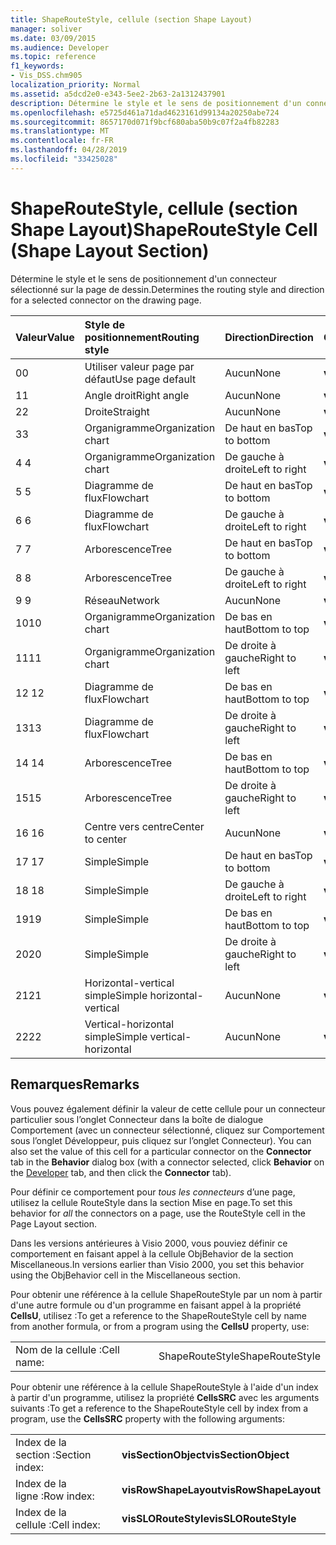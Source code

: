```yaml
---
title: ShapeRouteStyle, cellule (section Shape Layout)
manager: soliver
ms.date: 03/09/2015
ms.audience: Developer
ms.topic: reference
f1_keywords:
- Vis_DSS.chm905
localization_priority: Normal
ms.assetid: a5dcd2e0-e343-5ee2-2b63-2a1312437901
description: Détermine le style et le sens de positionnement d'un connecteur sélectionné sur la page de dessin.
ms.openlocfilehash: e5725d461a71dad4623161d99134a20250abe724
ms.sourcegitcommit: 8657170d071f9bcf680aba50b9c07f2a4fb82283
ms.translationtype: MT
ms.contentlocale: fr-FR
ms.lasthandoff: 04/28/2019
ms.locfileid: "33425028"
---
```

# <a name="shaperoutestyle-cell-shape-layout-section"></a><span data-ttu-id="9e4de-103">ShapeRouteStyle, cellule (section Shape Layout)</span><span class="sxs-lookup"><span data-stu-id="9e4de-103">ShapeRouteStyle Cell (Shape Layout Section)</span></span>

<span data-ttu-id="9e4de-104">Détermine le style et le sens de positionnement d'un connecteur sélectionné sur la page de dessin.</span><span class="sxs-lookup"><span data-stu-id="9e4de-104">Determines the routing style and direction for a selected connector on the drawing page.</span></span>
  
|<span data-ttu-id="9e4de-105">**Valeur**</span><span class="sxs-lookup"><span data-stu-id="9e4de-105">**Value**</span></span>|<span data-ttu-id="9e4de-106">**Style de positionnement**</span><span class="sxs-lookup"><span data-stu-id="9e4de-106">**Routing style**</span></span>|<span data-ttu-id="9e4de-107">**Direction**</span><span class="sxs-lookup"><span data-stu-id="9e4de-107">**Direction**</span></span>|<span data-ttu-id="9e4de-108">**Constante d'automation**</span><span class="sxs-lookup"><span data-stu-id="9e4de-108">**Automation constant**</span></span>|
|:-----|:-----|:-----|:-----|
|<span data-ttu-id="9e4de-109">0</span><span class="sxs-lookup"><span data-stu-id="9e4de-109">0</span></span>  <br/> |<span data-ttu-id="9e4de-110">Utiliser valeur page par défaut</span><span class="sxs-lookup"><span data-stu-id="9e4de-110">Use page default</span></span>  <br/> |<span data-ttu-id="9e4de-111">Aucun</span><span class="sxs-lookup"><span data-stu-id="9e4de-111">None</span></span>  <br/> |<span data-ttu-id="9e4de-112">**visLORouteDefault**</span><span class="sxs-lookup"><span data-stu-id="9e4de-112">**visLORouteDefault**</span></span> <br/> |
|<span data-ttu-id="9e4de-113">1</span><span class="sxs-lookup"><span data-stu-id="9e4de-113">1</span></span>  <br/> |<span data-ttu-id="9e4de-114">Angle droit</span><span class="sxs-lookup"><span data-stu-id="9e4de-114">Right angle</span></span>  <br/> |<span data-ttu-id="9e4de-115">Aucun</span><span class="sxs-lookup"><span data-stu-id="9e4de-115">None</span></span>  <br/> |<span data-ttu-id="9e4de-116">**visLORouteRightAngle**</span><span class="sxs-lookup"><span data-stu-id="9e4de-116">**visLORouteRightAngle**</span></span> <br/> |
|<span data-ttu-id="9e4de-117">2</span><span class="sxs-lookup"><span data-stu-id="9e4de-117">2</span></span>  <br/> |<span data-ttu-id="9e4de-118">Droite</span><span class="sxs-lookup"><span data-stu-id="9e4de-118">Straight</span></span>  <br/> |<span data-ttu-id="9e4de-119">Aucun</span><span class="sxs-lookup"><span data-stu-id="9e4de-119">None</span></span>  <br/> |<span data-ttu-id="9e4de-120">**visLORouteStraight**</span><span class="sxs-lookup"><span data-stu-id="9e4de-120">**visLORouteStraight**</span></span> <br/> |
|<span data-ttu-id="9e4de-121">3</span><span class="sxs-lookup"><span data-stu-id="9e4de-121">3</span></span>  <br/> |<span data-ttu-id="9e4de-122">Organigramme</span><span class="sxs-lookup"><span data-stu-id="9e4de-122">Organization chart</span></span>  <br/> |<span data-ttu-id="9e4de-123">De haut en bas</span><span class="sxs-lookup"><span data-stu-id="9e4de-123">Top to bottom</span></span>  <br/> |<span data-ttu-id="9e4de-124">**visLORouteOrgChartNS**</span><span class="sxs-lookup"><span data-stu-id="9e4de-124">**visLORouteOrgChartNS**</span></span> <br/> |
|<span data-ttu-id="9e4de-125">4 </span><span class="sxs-lookup"><span data-stu-id="9e4de-125">4</span></span>  <br/> |<span data-ttu-id="9e4de-126">Organigramme</span><span class="sxs-lookup"><span data-stu-id="9e4de-126">Organization chart</span></span>  <br/> |<span data-ttu-id="9e4de-127">De gauche à droite</span><span class="sxs-lookup"><span data-stu-id="9e4de-127">Left to right</span></span>  <br/> |<span data-ttu-id="9e4de-128">**visLORouteOrgChartWE**</span><span class="sxs-lookup"><span data-stu-id="9e4de-128">**visLORouteOrgChartWE**</span></span> <br/> |
|<span data-ttu-id="9e4de-129">5 </span><span class="sxs-lookup"><span data-stu-id="9e4de-129">5</span></span>  <br/> |<span data-ttu-id="9e4de-130">Diagramme de flux</span><span class="sxs-lookup"><span data-stu-id="9e4de-130">Flowchart</span></span>  <br/> |<span data-ttu-id="9e4de-131">De haut en bas</span><span class="sxs-lookup"><span data-stu-id="9e4de-131">Top to bottom</span></span>  <br/> |<span data-ttu-id="9e4de-132">**visLORouteFlowchartNS**</span><span class="sxs-lookup"><span data-stu-id="9e4de-132">**visLORouteFlowchartNS**</span></span> <br/> |
|<span data-ttu-id="9e4de-133">6 </span><span class="sxs-lookup"><span data-stu-id="9e4de-133">6</span></span>  <br/> |<span data-ttu-id="9e4de-134">Diagramme de flux</span><span class="sxs-lookup"><span data-stu-id="9e4de-134">Flowchart</span></span>  <br/> |<span data-ttu-id="9e4de-135">De gauche à droite</span><span class="sxs-lookup"><span data-stu-id="9e4de-135">Left to right</span></span>  <br/> |<span data-ttu-id="9e4de-136">**visLORouteFlowchartWE**</span><span class="sxs-lookup"><span data-stu-id="9e4de-136">**visLORouteFlowchartWE**</span></span> <br/> |
|<span data-ttu-id="9e4de-137">7 </span><span class="sxs-lookup"><span data-stu-id="9e4de-137">7</span></span>  <br/> |<span data-ttu-id="9e4de-138">Arborescence</span><span class="sxs-lookup"><span data-stu-id="9e4de-138">Tree</span></span>  <br/> |<span data-ttu-id="9e4de-139">De haut en bas</span><span class="sxs-lookup"><span data-stu-id="9e4de-139">Top to bottom</span></span>  <br/> |<span data-ttu-id="9e4de-140">**visLORouteTreeNS**</span><span class="sxs-lookup"><span data-stu-id="9e4de-140">**visLORouteTreeNS**</span></span> <br/> |
|<span data-ttu-id="9e4de-141">8 </span><span class="sxs-lookup"><span data-stu-id="9e4de-141">8</span></span>  <br/> |<span data-ttu-id="9e4de-142">Arborescence</span><span class="sxs-lookup"><span data-stu-id="9e4de-142">Tree</span></span>  <br/> |<span data-ttu-id="9e4de-143">De gauche à droite</span><span class="sxs-lookup"><span data-stu-id="9e4de-143">Left to right</span></span>  <br/> |<span data-ttu-id="9e4de-144">**visLORouteTreeWE**</span><span class="sxs-lookup"><span data-stu-id="9e4de-144">**visLORouteTreeWE**</span></span> <br/> |
|<span data-ttu-id="9e4de-145">9 </span><span class="sxs-lookup"><span data-stu-id="9e4de-145">9</span></span>  <br/> |<span data-ttu-id="9e4de-146">Réseau</span><span class="sxs-lookup"><span data-stu-id="9e4de-146">Network</span></span>  <br/> |<span data-ttu-id="9e4de-147">Aucun</span><span class="sxs-lookup"><span data-stu-id="9e4de-147">None</span></span>  <br/> |<span data-ttu-id="9e4de-148">**visLORouteNetwork**</span><span class="sxs-lookup"><span data-stu-id="9e4de-148">**visLORouteNetwork**</span></span> <br/> |
|<span data-ttu-id="9e4de-149">10</span><span class="sxs-lookup"><span data-stu-id="9e4de-149">10</span></span>  <br/> |<span data-ttu-id="9e4de-150">Organigramme</span><span class="sxs-lookup"><span data-stu-id="9e4de-150">Organization chart</span></span>  <br/> |<span data-ttu-id="9e4de-151">De bas en haut</span><span class="sxs-lookup"><span data-stu-id="9e4de-151">Bottom to top</span></span>  <br/> |<span data-ttu-id="9e4de-152">**visLORouteOrgChartSN**</span><span class="sxs-lookup"><span data-stu-id="9e4de-152">**visLORouteOrgChartSN**</span></span> <br/> |
|<span data-ttu-id="9e4de-153">11</span><span class="sxs-lookup"><span data-stu-id="9e4de-153">11</span></span>  <br/> |<span data-ttu-id="9e4de-154">Organigramme</span><span class="sxs-lookup"><span data-stu-id="9e4de-154">Organization chart</span></span>  <br/> |<span data-ttu-id="9e4de-155">De droite à gauche</span><span class="sxs-lookup"><span data-stu-id="9e4de-155">Right to left</span></span>  <br/> |<span data-ttu-id="9e4de-156">**visLORouteOrgChartEW**</span><span class="sxs-lookup"><span data-stu-id="9e4de-156">**visLORouteOrgChartEW**</span></span> <br/> |
|<span data-ttu-id="9e4de-157">12 </span><span class="sxs-lookup"><span data-stu-id="9e4de-157">12</span></span>  <br/> |<span data-ttu-id="9e4de-158">Diagramme de flux</span><span class="sxs-lookup"><span data-stu-id="9e4de-158">Flowchart</span></span>  <br/> |<span data-ttu-id="9e4de-159">De bas en haut</span><span class="sxs-lookup"><span data-stu-id="9e4de-159">Bottom to top</span></span>  <br/> |<span data-ttu-id="9e4de-160">**visLORouteFlowchartSN**</span><span class="sxs-lookup"><span data-stu-id="9e4de-160">**visLORouteFlowchartSN**</span></span> <br/> |
|<span data-ttu-id="9e4de-161">13</span><span class="sxs-lookup"><span data-stu-id="9e4de-161">13</span></span>  <br/> |<span data-ttu-id="9e4de-162">Diagramme de flux</span><span class="sxs-lookup"><span data-stu-id="9e4de-162">Flowchart</span></span>  <br/> |<span data-ttu-id="9e4de-163">De droite à gauche</span><span class="sxs-lookup"><span data-stu-id="9e4de-163">Right to left</span></span>  <br/> |<span data-ttu-id="9e4de-164">**visLORouteFlowchartEW**</span><span class="sxs-lookup"><span data-stu-id="9e4de-164">**visLORouteFlowchartEW**</span></span> <br/> |
|<span data-ttu-id="9e4de-165">14 </span><span class="sxs-lookup"><span data-stu-id="9e4de-165">14</span></span>  <br/> |<span data-ttu-id="9e4de-166">Arborescence</span><span class="sxs-lookup"><span data-stu-id="9e4de-166">Tree</span></span>  <br/> |<span data-ttu-id="9e4de-167">De bas en haut</span><span class="sxs-lookup"><span data-stu-id="9e4de-167">Bottom to top</span></span>  <br/> |<span data-ttu-id="9e4de-168">**visLORouteTreeSN**</span><span class="sxs-lookup"><span data-stu-id="9e4de-168">**visLORouteTreeSN**</span></span> <br/> |
|<span data-ttu-id="9e4de-169">15</span><span class="sxs-lookup"><span data-stu-id="9e4de-169">15</span></span>  <br/> |<span data-ttu-id="9e4de-170">Arborescence</span><span class="sxs-lookup"><span data-stu-id="9e4de-170">Tree</span></span>  <br/> |<span data-ttu-id="9e4de-171">De droite à gauche</span><span class="sxs-lookup"><span data-stu-id="9e4de-171">Right to left</span></span>  <br/> |<span data-ttu-id="9e4de-172">**visLORouteTreeEW**</span><span class="sxs-lookup"><span data-stu-id="9e4de-172">**visLORouteTreeEW**</span></span> <br/> |
|<span data-ttu-id="9e4de-173">16 </span><span class="sxs-lookup"><span data-stu-id="9e4de-173">16</span></span>  <br/> |<span data-ttu-id="9e4de-174">Centre vers centre</span><span class="sxs-lookup"><span data-stu-id="9e4de-174">Center to center</span></span>  <br/> |<span data-ttu-id="9e4de-175">Aucun</span><span class="sxs-lookup"><span data-stu-id="9e4de-175">None</span></span>  <br/> |<span data-ttu-id="9e4de-176">**visLORouteCenterToCenter**</span><span class="sxs-lookup"><span data-stu-id="9e4de-176">**visLORouteCenterToCenter**</span></span> <br/> |
|<span data-ttu-id="9e4de-177">17 </span><span class="sxs-lookup"><span data-stu-id="9e4de-177">17</span></span>  <br/> |<span data-ttu-id="9e4de-178">Simple</span><span class="sxs-lookup"><span data-stu-id="9e4de-178">Simple</span></span>  <br/> |<span data-ttu-id="9e4de-179">De haut en bas</span><span class="sxs-lookup"><span data-stu-id="9e4de-179">Top to bottom</span></span>  <br/> |<span data-ttu-id="9e4de-180">**visLORouteSimpleNS**</span><span class="sxs-lookup"><span data-stu-id="9e4de-180">**visLORouteSimpleNS**</span></span> <br/> |
|<span data-ttu-id="9e4de-181">18 </span><span class="sxs-lookup"><span data-stu-id="9e4de-181">18</span></span>  <br/> |<span data-ttu-id="9e4de-182">Simple</span><span class="sxs-lookup"><span data-stu-id="9e4de-182">Simple</span></span>  <br/> |<span data-ttu-id="9e4de-183">De gauche à droite</span><span class="sxs-lookup"><span data-stu-id="9e4de-183">Left to right</span></span>  <br/> |<span data-ttu-id="9e4de-184">**visLORouteSimpleWE**</span><span class="sxs-lookup"><span data-stu-id="9e4de-184">**visLORouteSimpleWE**</span></span> <br/> |
|<span data-ttu-id="9e4de-185">19</span><span class="sxs-lookup"><span data-stu-id="9e4de-185">19</span></span>  <br/> |<span data-ttu-id="9e4de-186">Simple</span><span class="sxs-lookup"><span data-stu-id="9e4de-186">Simple</span></span>  <br/> |<span data-ttu-id="9e4de-187">De bas en haut</span><span class="sxs-lookup"><span data-stu-id="9e4de-187">Bottom to top</span></span>  <br/> |<span data-ttu-id="9e4de-188">**visLORouteSimpleSN**</span><span class="sxs-lookup"><span data-stu-id="9e4de-188">**visLORouteSimpleSN**</span></span> <br/> |
|<span data-ttu-id="9e4de-189">20</span><span class="sxs-lookup"><span data-stu-id="9e4de-189">20</span></span>  <br/> |<span data-ttu-id="9e4de-190">Simple</span><span class="sxs-lookup"><span data-stu-id="9e4de-190">Simple</span></span>  <br/> |<span data-ttu-id="9e4de-191">De droite à gauche</span><span class="sxs-lookup"><span data-stu-id="9e4de-191">Right to left</span></span>  <br/> |<span data-ttu-id="9e4de-192">**visLORouteSimpleEW**</span><span class="sxs-lookup"><span data-stu-id="9e4de-192">**visLORouteSimpleEW**</span></span> <br/> |
|<span data-ttu-id="9e4de-193"> 21</span><span class="sxs-lookup"><span data-stu-id="9e4de-193">21</span></span>  <br/> |<span data-ttu-id="9e4de-194">Horizontal-vertical simple</span><span class="sxs-lookup"><span data-stu-id="9e4de-194">Simple horizontal-vertical</span></span>  <br/> |<span data-ttu-id="9e4de-195">Aucun</span><span class="sxs-lookup"><span data-stu-id="9e4de-195">None</span></span>  <br/> |<span data-ttu-id="9e4de-196">**visLORouteSimpleHV**</span><span class="sxs-lookup"><span data-stu-id="9e4de-196">**visLORouteSimpleHV**</span></span> <br/> |
|<span data-ttu-id="9e4de-197">22</span><span class="sxs-lookup"><span data-stu-id="9e4de-197">22</span></span>  <br/> |<span data-ttu-id="9e4de-198">Vertical-horizontal simple</span><span class="sxs-lookup"><span data-stu-id="9e4de-198">Simple vertical-horizontal</span></span>  <br/> |<span data-ttu-id="9e4de-199">Aucun</span><span class="sxs-lookup"><span data-stu-id="9e4de-199">None</span></span>  <br/> |<span data-ttu-id="9e4de-200">**visLORouteSimpleVH**</span><span class="sxs-lookup"><span data-stu-id="9e4de-200">**visLORouteSimpleVH**</span></span> <br/> |
   
## <a name="remarks"></a><span data-ttu-id="9e4de-201">Remarques</span><span class="sxs-lookup"><span data-stu-id="9e4de-201">Remarks</span></span>

<span data-ttu-id="9e4de-202">Vous pouvez également définir la valeur de cette  cellule pour  un connecteur particulier sous l’onglet Connecteur [](run-in-developer-mode-display-the-developer-tab.md) dans la boîte  de dialogue Comportement (avec un connecteur sélectionné, cliquez sur Comportement sous l’onglet Développeur, puis cliquez sur l’onglet Connecteur). </span><span class="sxs-lookup"><span data-stu-id="9e4de-202">You can also set the value of this cell for a particular connector on the **Connector** tab in the **Behavior** dialog box (with a connector selected, click **Behavior** on the [Developer](run-in-developer-mode-display-the-developer-tab.md) tab, and then click the **Connector** tab).</span></span> 
  
<span data-ttu-id="9e4de-203">Pour définir ce comportement pour  *tous les connecteurs*  d’une page, utilisez la cellule RouteStyle dans la section Mise en page.</span><span class="sxs-lookup"><span data-stu-id="9e4de-203">To set this behavior for  *all*  the connectors on a page, use the RouteStyle cell in the Page Layout section.</span></span> 
  
<span data-ttu-id="9e4de-204">Dans les versions antérieures à Visio 2000, vous pouviez définir ce comportement en faisant appel à la cellule ObjBehavior de la section Miscellaneous.</span><span class="sxs-lookup"><span data-stu-id="9e4de-204">In versions earlier than Visio 2000, you set this behavior using the ObjBehavior cell in the Miscellaneous section.</span></span>
  
<span data-ttu-id="9e4de-205">Pour obtenir une référence à la cellule ShapeRouteStyle par un nom à partir d'une autre formule ou d'un programme en faisant appel à la propriété **CellsU**, utilisez :</span><span class="sxs-lookup"><span data-stu-id="9e4de-205">To get a reference to the ShapeRouteStyle cell by name from another formula, or from a program using the **CellsU** property, use:</span></span> 
  
|||
|:-----|:-----|
|<span data-ttu-id="9e4de-206">Nom de la cellule :</span><span class="sxs-lookup"><span data-stu-id="9e4de-206">Cell name:</span></span>  <br/> |<span data-ttu-id="9e4de-207">ShapeRouteStyle</span><span class="sxs-lookup"><span data-stu-id="9e4de-207">ShapeRouteStyle</span></span>  <br/> |
   
<span data-ttu-id="9e4de-208">Pour obtenir une référence à la cellule ShapeRouteStyle à l'aide d'un index à partir d'un programme, utilisez la propriété **CellsSRC** avec les arguments suivants :</span><span class="sxs-lookup"><span data-stu-id="9e4de-208">To get a reference to the ShapeRouteStyle cell by index from a program, use the **CellsSRC** property with the following arguments:</span></span> 
  
|||
|:-----|:-----|
|<span data-ttu-id="9e4de-209">Index de la section :</span><span class="sxs-lookup"><span data-stu-id="9e4de-209">Section index:</span></span>  <br/> |<span data-ttu-id="9e4de-210">**visSectionObject**</span><span class="sxs-lookup"><span data-stu-id="9e4de-210">**visSectionObject**</span></span> <br/> |
|<span data-ttu-id="9e4de-211">Index de la ligne :</span><span class="sxs-lookup"><span data-stu-id="9e4de-211">Row index:</span></span>  <br/> |<span data-ttu-id="9e4de-212">**visRowShapeLayout**</span><span class="sxs-lookup"><span data-stu-id="9e4de-212">**visRowShapeLayout**</span></span> <br/> |
|<span data-ttu-id="9e4de-213">Index de la cellule :</span><span class="sxs-lookup"><span data-stu-id="9e4de-213">Cell index:</span></span>  <br/> |<span data-ttu-id="9e4de-214">**visSLORouteStyle**</span><span class="sxs-lookup"><span data-stu-id="9e4de-214">**visSLORouteStyle**</span></span> <br/> |
   

